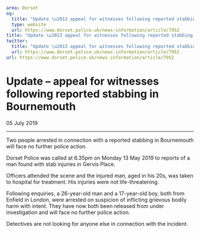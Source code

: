 ```yaml
area: Dorset
og:
  title: "Update \u2013 appeal for witnesses following reported stabbing in Bournemouth"
  type: website
  url: https://www.dorset.police.uk/news-information/article/7952
title: "Update \u2013 appeal for witnesses following reported stabbing in Bournemouth |"
twitter:
  title: "Update \u2013 appeal for witnesses following reported stabbing in Bournemouth"
  url: https://www.dorset.police.uk/news-information/article/7952
url: https://www.dorset.police.uk/news-information/article/7952
```

# Update – appeal for witnesses following reported stabbing in Bournemouth

05 July 2019

* * *

Two people arrested in connection with a reported stabbing in Bournemouth will face no further police action.

Dorset Police was called at 6.35pm on Monday 13 May 2019 to reports of a man found with stab injuries in Gervis Place.

Officers attended the scene and the injured man, aged in his 20s, was taken to hospital for treatment. His injuries were not life-threatening.

Following enquiries, a 26-year-old man and a 17-year-old boy, both from Enfield in London, were arrested on suspicion of inflicting grievous bodily harm with intent. They have now both been released from under investigation and will face no further police action.

Detectives are not looking for anyone else in connection with the incident.

